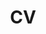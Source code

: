---
layout: archive
title: "CV"
permalink: /cv
author_profile: true
redirect_from:
  - /resume
redirect_to: "/files/CV.pdf"
---